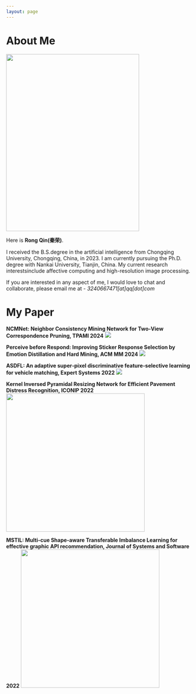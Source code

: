 ```yaml
---
layout: page
---
```


# About Me

<img src="https://qinrong-nku.github.io/qr.jpg" class="floatpic" width="360" height="480">

Here is **Rong Qin(秦荣)**.

I received the B.S.degree in the artificial intelligence from Chongqing University, Chongqing, China, in 2023. I am currently pursuing the Ph.D. degree with Nankai University, Tianjin, China. My current research interestsinclude affective computing and high-resolution image processing.

If you are interested in any aspect of me, I would love to chat and collaborate, please email me at - *3240667471[at]qq[dot]com*

# My Paper

**NCMNet: Neighbor Consistency Mining Network for Two-View Correspondence Pruning, TPAMI 2024**
<img src="https://qinrong-nku.github.io/NCMNet.png">

**Perceive before Respond: Improving Sticker Response Selection by Emotion Distillation and Hard Mining, ACM MM 2024**
<img src="https://qinrong-nku.github.io/Perceive.png">

**ASDFL: An adaptive super‐pixel discriminative feature‐selective learning for vehicle matching, Expert Systems 2022**
<img src="https://qinrong-nku.github.io/ASDFL.png">

**Kernel Inversed Pyramidal Resizing Network for Efficient Pavement Distress Recognition, ICONIP 2022**
<img src="https://qinrong-nku.github.io/Kernel.png" height="375"/>

**MSTIL: Multi-cue Shape-aware Transferable Imbalance Learning for effective graphic API recommendation, Journal of Systems and Software 2022**
<img src="https://qinrong-nku.github.io/MSTIL.png" height="375"/>

